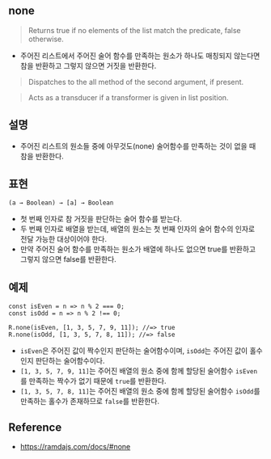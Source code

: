 ## none
> Returns true if no elements of the list match the predicate, false otherwise.
- 주어진 리스트에서 주어진 술어 함수를 만족하는 원소가 하나도 매칭되지 않는다면 참을 반환하고 그렇지 않으면 거짓을 반환한다.

> Dispatches to the all method of the second argument, if present.

> Acts as a transducer if a transformer is given in list position.

## 설명
- 주어진 리스트의 원소들 중에 아무것도(none) 술어함수를 만족하는 것이 없을 때 참을 반환한다.

## 표현
```
(a → Boolean) → [a] → Boolean
```
- 첫 번째 인자로 참 거짓을 판단하는 술어 함수를 받는다.
- 두 번째 인자로 배열을 받는데, 배열의 원소는 첫 번째 인자의 술어 함수의 인자로 전달 가능한 대상이어야 한다.
- 만약 주어진 술어 함수를 만족하는 원소가 배열에 하나도 없으면 true를 반환하고 그렇지 않으면 false를 반환한다.

## 예제
```
const isEven = n => n % 2 === 0;
const isOdd = n => n % 2 !== 0;

R.none(isEven, [1, 3, 5, 7, 9, 11]); //=> true
R.none(isOdd, [1, 3, 5, 7, 8, 11]); //=> false
```
- `isEven`은 주어진 값이 짝수인지 판단하는 술어함수이며, `isOdd`는 주어진 값이 홀수인지 판단하는 술어함수이다.
- `[1, 3, 5, 7, 9, 11]`는 주어진 배열의 원소 중에 함께 할당된 술어함수 `isEven`를 만족하는 짝수가 없기 때문에 `true`를 반환한다.
- `[1, 3, 5, 7, 8, 11]`는 주어진 배열의 원소 중에 함께 할당된 술어함수 `isOdd`를 만족하는 홀수가 존재하므로 `false`를 반환한다.

## Reference
- https://ramdajs.com/docs/#none
